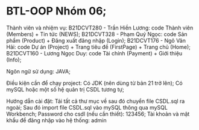 # BTL-OOP Nhóm 06;

Thành viên và nhiệm vụ: B21DCVT280 - Trần Hiền Lương: code Thành viên (Members) + Tin tức (NEWS); 
B21DCVT328 - Phạm Quý Ngọc: code Sản phẩm (Product) + Đăng xuất đăng nhập (Login); 
B21DCVT176 - Ngô Văn Hải: code Dự án (Project) + Trang tiêu đề (FirstPage) + Trang chủ (Home); 
B21DCVT160 - Lương Ngọc Duy: code Tài chính (Payment) + Giới thiệu (Info);

Ngôn ngữ sử dụng: JAVA;

Điều kiện cần để chạy project: Có JDK (nên dùng từ bản 21 trở lên); Có mySQL hoặc một số hệ quản trị CSDL tương tự;

Hướng dẫn cài đặt: Tải tất cả thư mục về sau đó chuyển file CSDL.sql ra ngoài; Sau đó import file CSDL.sql vào mySQL thông qua mySQL Workbench; Password cho csdl (nếu cần thiết): 123456;
Tài khoản và mật khẩu để đăng nhập vào hệ thống: admin

